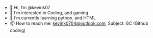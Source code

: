 - 👋 Hi, I’m @kevink07
- 👀 I’m interested in Coding, and gaming
- 🌱 I’m currently learning python, and HTML
- 📫 How to reach me: kevink0704@outlook.com, Subject: GC (Github coding)
